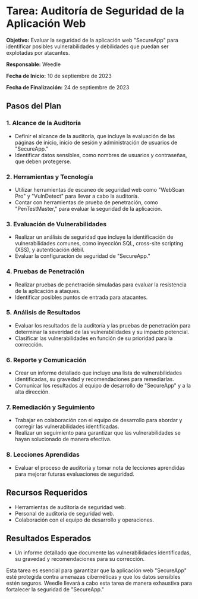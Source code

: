# Tarea: Auditoría de Seguridad de la Aplicación Web

**Objetivo:** Evaluar la seguridad de la aplicación web "SecureApp" para identificar posibles vulnerabilidades y debilidades que puedan ser explotadas por atacantes.

**Responsable:** Weedle

**Fecha de Inicio:** 10 de septiembre de 2023

**Fecha de Finalización:** 24 de septiembre de 2023

## Pasos del Plan

### 1. Alcance de la Auditoría

- Definir el alcance de la auditoría, que incluye la evaluación de las páginas de inicio, inicio de sesión y administración de usuarios de "SecureApp."
- Identificar datos sensibles, como nombres de usuarios y contraseñas, que deben protegerse.

### 2. Herramientas y Tecnología

- Utilizar herramientas de escaneo de seguridad web como "WebScan Pro" y "VulnDetect" para llevar a cabo la auditoría.
- Contar con herramientas de prueba de penetración, como "PenTestMaster," para evaluar la seguridad de la aplicación.

### 3. Evaluación de Vulnerabilidades

- Realizar un análisis de seguridad que incluye la identificación de vulnerabilidades comunes, como inyección SQL, cross-site scripting (XSS), y autenticación débil.
- Evaluar la configuración de seguridad de "SecureApp."

### 4. Pruebas de Penetración

- Realizar pruebas de penetración simuladas para evaluar la resistencia de la aplicación a ataques.
- Identificar posibles puntos de entrada para atacantes.

### 5. Análisis de Resultados

- Evaluar los resultados de la auditoría y las pruebas de penetración para determinar la severidad de las vulnerabilidades y su impacto potencial.
- Clasificar las vulnerabilidades en función de su prioridad para la corrección.

### 6. Reporte y Comunicación

- Crear un informe detallado que incluye una lista de vulnerabilidades identificadas, su gravedad y recomendaciones para remediarlas.
- Comunicar los resultados al equipo de desarrollo de "SecureApp" y a la alta dirección.

### 7. Remediación y Seguimiento

- Trabajar en colaboración con el equipo de desarrollo para abordar y corregir las vulnerabilidades identificadas.
- Realizar un seguimiento para garantizar que las vulnerabilidades se hayan solucionado de manera efectiva.

### 8. Lecciones Aprendidas

- Evaluar el proceso de auditoría y tomar nota de lecciones aprendidas para mejorar futuras evaluaciones de seguridad.

## Recursos Requeridos

- Herramientas de auditoría de seguridad web.
- Personal de auditoría de seguridad web.
- Colaboración con el equipo de desarrollo y operaciones.

## Resultados Esperados

- Un informe detallado que documente las vulnerabilidades identificadas, su gravedad y recomendaciones para su corrección.

Esta tarea es esencial para garantizar que la aplicación web "SecureApp" esté protegida contra amenazas cibernéticas y que los datos sensibles estén seguros. Weedle llevará a cabo esta tarea de manera exhaustiva para fortalecer la seguridad de "SecureApp."
